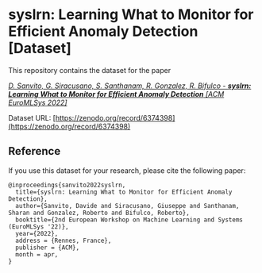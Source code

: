 # syslrn: Learning What to Monitor for Efficient Anomaly Detection [Dataset]

This repository contains the dataset for the paper

[_D. Sanvito, G. Siracusano, S. Santhanam, R. Gonzalez, R. Bifulco - **syslrn: Learning What to Monitor for Efficient Anomaly Detection** [ACM EuroMLSys 2022]_](https://doi.org/10.1145/3517207.3526979)

Dataset URL: [https://zenodo.org/record/6374398](https://zenodo.org/record/6374398)

## Reference
If you use this dataset for your research, please cite the following paper:
```
@inproceedings{sanvito2022syslrn,
  title={syslrn: Learning What to Monitor for Efficient Anomaly Detection},
  author={Sanvito, Davide and Siracusano, Giuseppe and Santhanam, Sharan and Gonzalez, Roberto and Bifulco, Roberto},
  booktitle={2nd European Workshop on Machine Learning and Systems (EuroMLSys '22)},
  year={2022},
  address = {Rennes, France},
  publisher = {ACM},
  month = apr,
}
```
